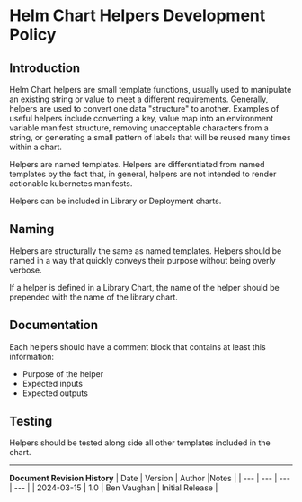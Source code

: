 # Helm Chart Helpers Development Policy

## Introduction

Helm Chart helpers are small template functions, usually used to manipulate an existing string or value to meet a different requirements. Generally, helpers are used to convert one data "structure" to another. Examples of useful helpers include converting a key, value map into an environment variable manifest structure, removing unacceptable characters from a string, or generating a small pattern of labels that will be reused many times within a chart.

Helpers are named templates. Helpers are differentiated from named templates by the fact that, in general, helpers are not intended to render actionable kubernetes manifests.

Helpers can be included in Library or Deployment charts.

## Naming

Helpers are structurally the same as named templates. Helpers should be named in a way that quickly conveys their purpose without being overly verbose. 

If a helper is defined in a Library Chart, the name of the helper should be prepended with the name of the library chart.

## Documentation

Each helpers should have a comment block that contains at least this information:

* Purpose of the helper
* Expected inputs
* Expected outputs

## Testing

Helpers should be tested along side all other templates included in the chart. 

---
**Document Revision History**
| Date | Version | Author |Notes |
| --- | --- | --- | --- |
| 2024-03-15 | 1.0 | Ben Vaughan | Initial Release |
